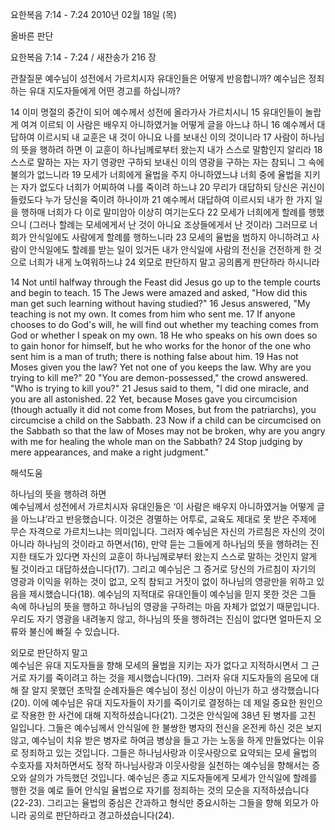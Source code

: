 요한복음 7:14 - 7:24 
2010년 02월 18일 (목)

올바른 판단



요한복음 7:14 - 7:24 / 새찬송가 216 장


관찰질문
예수님이 성전에서 가르치시자 유대인들은 어떻게 반응합니까?
예수님은 정죄하는 유대 지도자들에게 어떤 경고를 하십니까?

14 이미 명절의 중간이 되어 예수께서 성전에 올라가사 가르치시니 15 유대인들이 놀랍게 여겨 이르되 이 사람은 배우지 아니하였거늘 어떻게 글을 아느냐 하니 16 예수께서 대답하여 이르시되 내 교훈은 내 것이 아니요 나를 보내신 이의 것이니라 17 사람이 하나님의 뜻을 행하려 하면 이 교훈이 하나님께로부터 왔는지 내가 스스로 말함인지 알리라 18 스스로 말하는 자는 자기 영광만 구하되 보내신 이의 영광을 구하는 자는 참되니 그 속에 불의가 없느니라 19 모세가 너희에게 율법을 주지 아니하였느냐 너희 중에 율법을 지키는 자가 없도다 너희가 어찌하여 나를 죽이려 하느냐 20 무리가 대답하되 당신은 귀신이 들렸도다 누가 당신을 죽이려 하나이까 21 예수께서 대답하여 이르시되 내가 한 가지 일을 행하매 너희가 다 이로 말미암아 이상히 여기는도다 22 모세가 너희에게 할례를 행했으니 (그러나 할례는 모세에게서 난 것이 아니요 조상들에게서 난 것이라) 그러므로 너희가 안식일에도 사람에게 할례를 행하느니라 23 모세의 율법을 범하지 아니하려고 사람이 안식일에도 할례를 받는 일이 있거든 내가 안식일에 사람의 전신을 건전하게 한 것으로 너희가 내게 노여워하느냐 24 외모로 판단하지 말고 공의롭게 판단하라 하시니라 


14 Not until halfway through the Feast did Jesus go up to the temple courts and begin to teach. 15 The Jews were amazed and asked, "How did this man get such learning without having studied?" 16 Jesus answered, "My teaching is not my own. It comes from him who sent me. 17 If anyone chooses to do God's will, he will find out whether my teaching comes from God or whether I speak on my own. 18 He who speaks on his own does so to gain honor for himself, but he who works for the honor of the one who sent him is a man of truth; there is nothing false about him. 19 Has not Moses given you the law? Yet not one of you keeps the law. Why are you trying to kill me?" 20 "You are demon-possessed," the crowd answered. "Who is trying to kill you?" 21 Jesus said to them, "I did one miracle, and you are all astonished. 22 Yet, because Moses gave you circumcision (though actually it did not come from Moses, but from the patriarchs), you circumcise a child on the Sabbath. 23 Now if a child can be circumcised on the Sabbath so that the law of Moses may not be broken, why are you angry with me for healing the whole man on the Sabbath? 24 Stop judging by mere appearances, and make a right judgment."

해석도움





하나님의 뜻을 행하려 하면  
예수님께서 성전에서 가르치시자 유대인들은 ‘이 사람은 배우지 아니하였거늘 어떻게 글을 아느냐’라고 반응했습니다. 이것은 경멸하는 어투로, 교육도 제대로 못 받은 주제에 무슨 자격으로 가르치느냐는 의미입니다. 그러자 예수님은 자신의 가르침은 자신의 것이 아니라 하나님의 것이라고 하면서(16), 만약 듣는 그들에게 하나님의 뜻을 행하려는 진지한 태도가 있다면 자신의 교훈이 하나님께로부터 왔는지 스스로 말하는 것인지 알게 될 것이라고 대답하셨습니다(17). 그리고 예수님은 그 증거로 당신의 가르침이 자기의 영광과 이익을 위하는 것이 없고, 오직 참되고 거짓이 없이 하나님의 영광만을 위하고 있음을 제시했습니다(18). 예수님의 지적대로 유대인들이 예수님을 믿지 못한 것은 그들 속에 하나님의 뜻을 행하고 하나님의 영광을 구하려는 마음 자체가 없었기 때문입니다. 우리도 자기 영광을 내려놓지 않고, 하나님의 뜻을 행하려는 진심이 없다면 얼마든지 오류와 불신에 빠질 수 있습니다. 

외모로 판단하지 말고  
예수님은 유대 지도자들을 향해 모세의 율법을 지키는 자가 없다고 지적하시면서 그 근거로 자기를 죽이려고 하는 것을 제시했습니다(19). 그러자 유대 지도자들의 음모에 대해 잘 알지 못했던 초막절 순례자들은 예수님이 정신 이상이 아닌가 하고 생각했습니다(20). 이에 예수님은 유대 지도자들이 자기를 죽이기로 결정하는 데 제일 중요한 원인으로 작용한 한 사건에 대해 지적하셨습니다(21). 그것은 안식일에 38년 된 병자를 고친 일입니다. 그들은 예수님께서 안식일에 한 불쌍한 병자의 전신을 온전케 하신 것은 보지 않고, 예수님이 치유 받은 병자로 하여금 병상을 들고 가는 노동을 하게 만들었다는 이유로 정죄하고 있는 것입니다. 그들은 하나님사랑과 이웃사랑으로 요약되는 모세 율법의 수호자를 자처하면서도 정작 하나님사랑과 이웃사랑을 실천하는 예수님을 향해서는 증오와 살의가 가득했던 것입니다. 예수님은 종교 지도자들에게 모세가 안식일에 할례를 행한 것을 예로 들어 안식일 율법으로 자기를 정죄하는 것의 모순을 지적하셨습니다(22-23). 그리고는 율법의 중심은 간과하고 형식만 중요시하는 그들을 향해 외모가 아니라 공의로 판단하라고 경고하셨습니다(24).